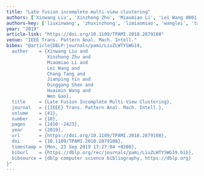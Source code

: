 ```yaml
---
title: "Late fusion incomplete multi-view clustering"
authors: ['Xinwang Liu', 'Xinzhong Zhu', 'Miaomiao Li', 'Lei Wang 0001', 'Chang Tang', 'Jianping Yin', 'Dinggang Shen', 'Huaimin Wang', 'Wen Gao 0001']
authors-key: ['liuxinwang', 'zhuxinzhong', 'limiaomiao', 'wanglei', 'tangchang', 'yinjianping', 'shendinggang', 'wanghuaimin', 'gaowen']
year: "2019"
article-link: "https://doi.org/10.1109/TPAMI.2018.2879108"
venue: "IEEE Trans. Pattern Anal. Mach. Intell."
bibex: "@article{DBLP:journals/pami/LiuZLWTYSWG19,
  author    = {Xinwang Liu and
               Xinzhong Zhu and
               Miaomiao Li and
               Lei Wang and
               Chang Tang and
               Jianping Yin and
               Dinggang Shen and
               Huaimin Wang and
               Wen Gao},
  title     = {Late Fusion Incomplete Multi-View Clustering},
  journal   = {{IEEE} Trans. Pattern Anal. Mach. Intell.},
  volume    = {41},
  number    = {10},
  pages     = {2410--2423},
  year      = {2019},
  url       = {https://doi.org/10.1109/TPAMI.2018.2879108},
  doi       = {10.1109/TPAMI.2018.2879108},
  timestamp = {Mon, 23 Sep 2019 17:27:04 +0200},
  biburl    = {https://dblp.org/rec/journals/pami/LiuZLWTYSWG19.bib},
  bibsource = {dblp computer science bibliography, https://dblp.org}
}"
---
```

